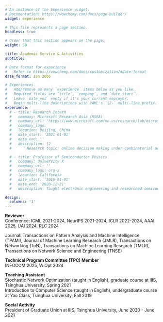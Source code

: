 ```yaml
---
# An instance of the Experience widget.
# Documentation: https://wowchemy.com/docs/page-builder/
widget: experience

# This file represents a page section.
headless: true

# Order that this section appears on the page.
weight: 50

title: Academic Service & Activities
subtitle:

# Date format for experience
#   Refer to https://wowchemy.com/docs/customization/#date-format
date_format: Jan 2006

# Experiences.
#   Add/remove as many `experience` items below as you like.
#   Required fields are `title`, `company`, and `date_start`.
#   Leave `date_end` empty if it's your current employer.
#   Begin multi-line descriptions with YAML's `|2-` multi-line prefix.
experience:
  # - title: Research Intern
  #   company: Microsoft Research Asia (MSRA)
  #   company_url: 'https://www.microsoft.com/en-us/research/lab/microsoft-research-asia/'
  #   company_logo: 
  #   location: Beijing, China
  #   date_start: '2021-01-01'
  #   date_end: ''
  #   description: |2-
  #       Research topic: online decision making under combinatorial action space

  # - title: Professor of Semiconductor Physics
  #   company: University X
  #   company_url: ''
  #   company_logo: org-x
  #   location: California
  #   date_start: '2016-01-01'
  #   date_end: '2020-12-31'
  #   description: Taught electronic engineering and researched semiconductor physics.

design:
  columns: '1'
---
```


**Reviewer**  
Conference: ICML 2021-2024, NeurIPS 2021-2024, ICLR 2022-2024, AAAI 2025, UAI 2024, RLC 2024

Journal: Transactions on Pattern Analysis and Machine Intelligence (TPAMI), Journal of Machine Learning Research (JMLR), Transactions on Networking (ToN), Transactions on Machine Learning Research (TMLR), Transactions on Network Science and Engineering (TNSE)

**Technical Program Committee (TPC) Member**  
INFOCOM 2025, WiOpt 2024

**Teaching Assistant**  
Stochastic Network Optimization (taught in English), graduate course at IIIS, Tsinghua University, Spring 2021  
Introduction to Computer Science (taught in English), undergraduate course at Yao Class, Tsinghua University, Fall 2019  

**Social Activity**  
President of Graduate Union at IIIS, Tsinghua University, June 2020 - June 2021